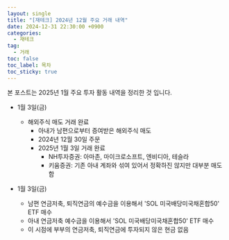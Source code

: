 ```yaml
---
layout: single
title: "[재테크] 2024년 12월 주요 거래 내역"
date: 2024-12-31 22:30:00 +0900
categories: 
  - 재테크
tag: 
  - 거래
toc: false
toc_label: 목차
toc_sticky: true
---
```


본 포스트는 2025년 1월 주요 투자 활동 내역을 정리한 것 입니다.

* 1월 3일(금)
  - 해외주식 매도 거래 완료
    - 아내가 남편으로부터 증여받은 해외주식 매도 
    - 2024년 12월 30일 주문
    - 2025년 1월 3일 거래 완료
      - NH투자증권: 아마존, 마이크로소프트, 엔비디아, 테슬라
      - 키움증권: 기존 아내 계좌와 섞여 있어서 정확하진 않지만 대부분 매도함

* 1월 3일(금)
  - 남편 연금저축, 퇴직연금의 예수금을 이용해서 'SOL 미국배당미국채혼합50' ETF 매수
  - 아내 연금저축 예수금을 이용해서 'SOL 미국배당미국채혼합50' ETF 매수
  - 이 시점에 부부의 연금저축, 퇴직연금에 투자되지 않은 현금 없음

